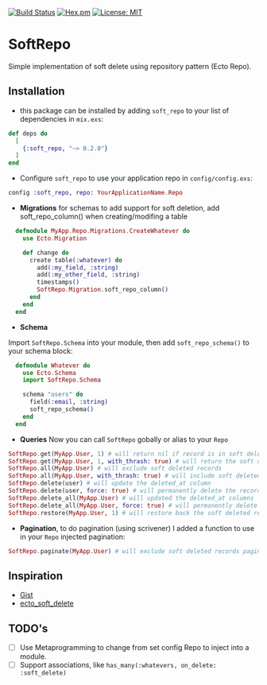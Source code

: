[![Build Status](https://travis-ci.org/carakan/soft_repo.svg?branch=master)](https://travis-ci.org/carakan/soft_repo)
[![Hex.pm](https://img.shields.io/hexpm/dt/soft_repo.svg)](https://hex.pm/packages/soft_repo)
[![License: MIT](https://img.shields.io/badge/License-MIT-yellow.svg)](https://opensource.org/licenses/MIT)

# SoftRepo

Simple implementation of soft delete using repository pattern (Ecto Repo).

## Installation

- this package can be installed by adding `soft_repo` to your list of dependencies in `mix.exs`:

```elixir
def deps do
  [
    {:soft_repo, "~> 0.2.0"}
  ]
end
```

- Configure `soft_repo` to use your application repo in `config/config.exs`:

```elixir
config :soft_repo, repo: YourApplicationName.Repo
```

- **Migrations** for schemas to add support for soft deletion, add soft_repo_column() when creating/modifing a table

```elixir
  defmodule MyApp.Repo.Migrations.CreateWhatever do
    use Ecto.Migration

    def change do
      create table(:whatever) do
        add(:my_field, :string)
        add(:my_other_field, :string)
        timestamps()
        SoftRepo.Migration.soft_repo_column()
      end
    end
  end
```

- **Schema**

Import `SoftRepo.Schema` into your module, then add `soft_repo_schema()` to your schema block:

```elixir
  defmodule Whatever do
    use Ecto.Schema
    import SoftRepo.Schema

    schema "users" do
      field(:email, :string)
      soft_repo_schema()
    end
  end
```

- **Queries** Now you can call `SoftRepo` gobally or alias to your `Repo`

```elixir
SoftRepo.get(MyApp.User, 1) # will return nil if record is in soft delete state
SoftRepo.get(MyApp.User, 1, with_thrash: true) # will return the soft deleted record
SoftRepo.all(MyApp.User) # will exclude soft deleted records
SoftRepo.all(MyApp.User, with_thrash: true) # will include soft deleted records
SoftRepo.delete(user) # will update the deleted_at column
SoftRepo.delete(user, force: true) # will permanently delete the record
SoftRepo.delete_all(MyApp.User) # will updated the deleted_at columns
SoftRepo.delete_all(MyApp.User, force: true) # will permanently delete all records
SoftRepo.restore(MyApp.User, 1) # will restore back the soft deleted record
```

- **Pagination**, to do pagination (using scrivener) I added a function to use in your `Repo` injected pagination:

```elixir
SoftRepo.paginate(MyApp.User) # will exclude soft deleted records paginated
```

## Inspiration

- [Gist](https://gist.github.com/ahmadshah/83a695ac66d98a833d6d576815e6931d)
- [ecto_soft_delete](https://github.com/revelrylabs/ecto_soft_delete)

## TODO's

- [ ] Use Metaprogramming to change from set config Repo to inject into a module.
- [ ] Support associations, like `has_many(:whatevers, on_delete: :soft_delete)`
